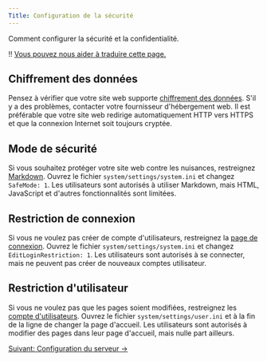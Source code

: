 ```yaml
---
Title: Configuration de la sécurité
---
```

Comment configurer la sécurité et la confidentialité.

!! [Vous pouvez nous aider à traduire cette page.](https://github.com/datenstrom/yellow-extensions/blob/master/website/content/3-fr/4-help/security-configuration.md)

## Chiffrement des données

Pensez à vérifier que votre site web supporte [chiffrement des données](https://www.ssllabs.com/ssltest/). S'il y a des problèmes, contacter votre fournisseur d'hébergement web. Il est préférable que votre site web redirige automatiquement HTTP vers HTTPS et que la connexion Internet soit toujours cryptée.

## Mode de sécurité

Si vous souhaitez protéger votre site web contre les nuisances, restreignez [Markdown](markdown-cheat-sheet). Ouvrez le fichier `system/settings/system.ini` et changez `SafeMode: 1`. Les utilisateurs sont autorisés à utiliser Markdown, mais HTML, JavaScript et d'autres fonctionnalités sont limitées.

## Restriction de connexion

Si vous ne voulez pas créer de compte d'utilisateurs, restreignez la [page de connexion](https://github.com/datenstrom/yellow-extensions/tree/master/features/edit). Ouvrez le fichier `system/settings/system.ini` et changez `EditLoginRestriction: 1`. Les utilisateurs sont autorisés à se connecter, mais ne peuvent pas créer de nouveaux comptes utilisateur.

## Restriction d'utilisateur

Si vous ne voulez pas que les pages soient modifiées, restreignez les [compte d'utilisateurs](adjusting-system#comptes-d-utilisateurs). Ouvrez le fichier `system/settings/user.ini` et à la fin de la ligne de changer la page d'accueil. Les utilisateurs sont autorisés à modifier des pages dans leur page d'accueil, mais nulle part ailleurs.

[Suivant: Configuration du serveur →](server-configuration)